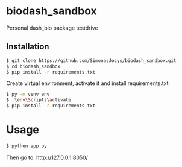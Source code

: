# biodash_sandbox
Personal dash_bio package testdrive

## Installation

```bash
$ git clone https://github.com/SimonasJocys/biodash_sandbox.git
$ cd biodash_sandbox
$ pip install -r requirements.txt
```
Create virtual environment, activate it and install requirements.txt

```bash
$ py -m venv env
$ .\env\Scripts\activate
$ pip install -r requirements.txt
```

# Usage

```bash
$ python app.py

```
Then go to: http://127.0.0.1:8050/



